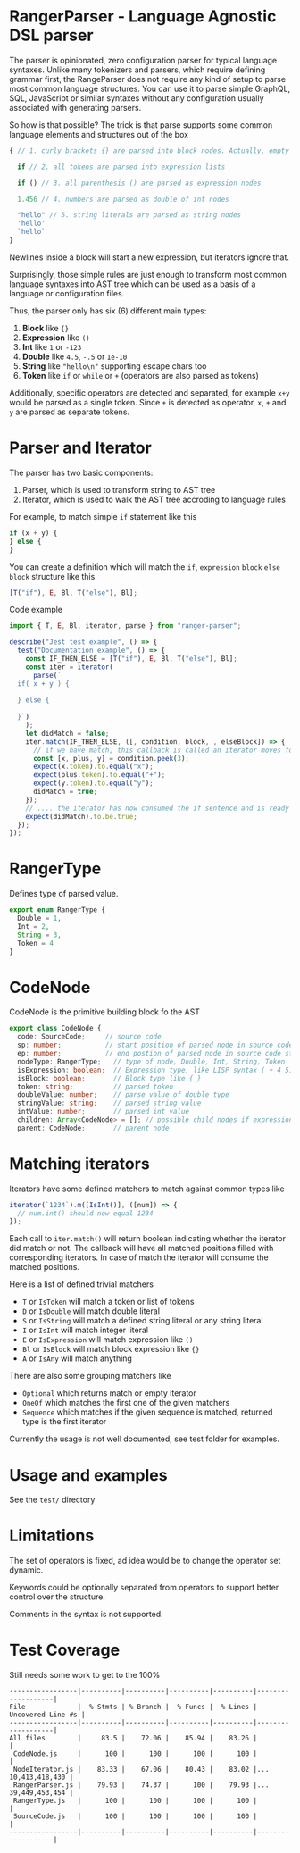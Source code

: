 # RangerParser - Language Agnostic DSL parser

The parser is opinionated, zero configuration parser for typical language syntaxes. Unlike
many tokenizers and parsers, which require defining grammar first, the RangeParser does not
require any kind of setup to parse most common language structures. You can use it to parse
simple GraphQL, SQL, JavaScript or similar syntaxes without any configuration usually associated
with generating parsers.

So how is that possible? The trick is that parse supports some common language elements and structures
out of the box

```typescript
{ // 1. curly brackets {} are parsed into block nodes. Actually, empty file is invisible block

  if // 2. all tokens are parsed into expression lists

  if () // 3. all parenthesis () are parsed as expression nodes

  1.456 // 4. numbers are parsed as double of int nodes

  "hello" // 5. string literals are parsed as string nodes
  'hello'
  `hello`
}
```

Newlines inside a block will start a new expression, but iterators ignore that.

Surprisingly, those simple rules are just enough to transform most common language syntaxes into AST tree
which can be used as a basis of a language or configuration files.

Thus, the parser only has six (6) different main types:

1. **Block** like `{}`
2. **Expression** like `()`
3. **Int** like `1` or `-123`
4. **Double** like `4.5`, `-.5` or `1e-10`
5. **String** like `"hello\n"` supporting escape chars too
6. **Token** like `if` or `while` or `+` (operators are also parsed as tokens)

Additionally, specific operators are detected and separated, for example `x+y` would be parsed as a
single token. Since `+` is detected as operator, `x`, `+` and `y` are parsed as separate tokens.

# Parser and Iterator

The parser has two basic components:

1. Parser, which is used to transform string to AST tree
2. Iterator, which is used to walk the AST tree accroding to language rules

For example, to match simple `if` statement like this

```typescript
if (x + y) {
} else {
}
```

You can create a definition which will match the `if`, `expression` `block` `else` `block`
structure like this

```typescript
[T("if"), E, Bl, T("else"), Bl];
```

Code example

```typescript
import { T, E, Bl, iterator, parse } from "ranger-parser";

describe("Jest test example", () => {
  test("Documentation example", () => {
    const IF_THEN_ELSE = [T("if"), E, Bl, T("else"), Bl];
    const iter = iterator(
      parse(`
  if( x + y ) {
  
  } else {
  
  }`)
    );
    let didMatch = false;
    iter.match(IF_THEN_ELSE, ([, condition, block, , elseBlock]) => {
      // if we have match, this callback is called an iterator moves forward
      const [x, plus, y] = condition.peek(3);
      expect(x.token).to.equal("x");
      expect(plus.token).to.equal("+");
      expect(y.token).to.equal("y");
      didMatch = true;
    });
    // .... the iterator has now consumed the if sentence and is ready to consume more data
    expect(didMatch).to.be.true;
  });
});
```

# RangerType

Defines type of parsed value.

```typescript
export enum RangerType {
  Double = 1,
  Int = 2,
  String = 3,
  Token = 4
}
```

# CodeNode

CodeNode is the primitive building block fo the AST

```typescript
export class CodeNode {
  code: SourceCode;     // source code
  sp: number;           // start position of parsed node in source code string
  ep: number;           // end postion of parsed node in source code string
  nodeType: RangerType;   // type of node, Double, Int, String, Token
  isExpression: boolean;  // Expression type, like LISP syntax ( + 4 5)
  isBlock: boolean;       // Block type like { }
  token: string;          // parsed token
  doubleValue: number;    // parse value of double type
  stringValue: string;    // parsed string value
  intValue: number;       // parsed int value
  children: Array<CodeNode> = []; // possible child nodes if expression or block
  parent: CodeNode;       // parent node
```

# Matching iterators

Iterators have some defined matchers to match against common types like

```typescript
iterator(`1234`).m([IsInt()], ([num]) => {
  // num.int() should now equal 1234
});
```

Each call to `iter.match()` will return boolean indicating whether the iterator did match or not.
The callback will have all matched positions filled with corresponding iterators. In case of match the iterator will consume the matched positions.

Here is a list of defined trivial matchers

- `T` or `IsToken` will match a token or list of tokens
- `D` or `IsDouble` will match double literal
- `S` or `IsString` will match a defined string literal or any string literal
- `I` or `IsInt` will match integer literal
- `E` or `IsExpression` will match expression like `()`
- `Bl` or `IsBlock` will match block expression like `{}`
- `A` or `IsAny` will match anything

There are also some grouping matchers like

- `Optional` which returns match or empty iterator
- `OneOf` which matches the first one of the given matchers
- `Sequence` which matches if the given sequence is matched, returned type is the first iterator

Currently the usage is not well documented, see test folder for examples.

# Usage and examples

See the `test/` directory

# Limitations

The set of operators is fixed, ad idea would be to change the operator set dynamic.

Keywords could be optionally separated from operators to support better control over the structure.

Comments in the syntax is not supported.

# Test Coverage

Still needs some work to get to the 100%

```
-----------------|----------|----------|----------|----------|-------------------|
File             |  % Stmts | % Branch |  % Funcs |  % Lines | Uncovered Line #s |
-----------------|----------|----------|----------|----------|-------------------|
All files        |     83.5 |    72.06 |    85.94 |    83.26 |                   |
 CodeNode.js     |      100 |      100 |      100 |      100 |                   |
 NodeIterator.js |    83.33 |    67.06 |    80.43 |    83.02 |... 10,413,418,430 |
 RangerParser.js |    79.93 |    74.37 |      100 |    79.93 |... 39,449,453,454 |
 RangerType.js   |      100 |      100 |      100 |      100 |                   |
 SourceCode.js   |      100 |      100 |      100 |      100 |                   |
-----------------|----------|----------|----------|----------|-------------------|
```
